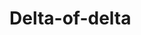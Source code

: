 # Delta-of-delta

<!---[![Build Status](https://travis-ci.com/blester125/delta-of-delta.svg?branch=master)](https://travis-ci.com/blester125/delta-of-delta)--->
